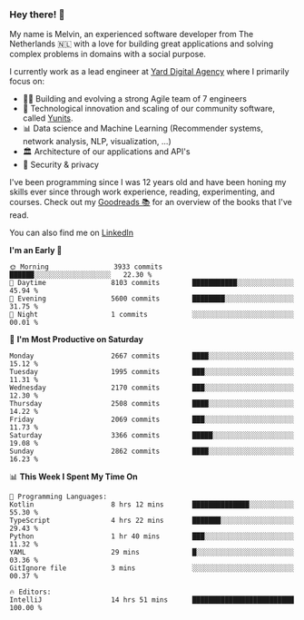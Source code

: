 ### Hey there! 👋

My name is Melvin, an experienced software developer from The Netherlands 🇳🇱 with a love for building great applications and solving complex problems in domains with a social purpose. 

I currently work as a lead engineer at [Yard Digital Agency](https://github.com/yardinternet) where I primarily focus on:

* 👏🏼 Building and evolving a strong Agile team of 7 engineers
* 🚀 Technological innovation and scaling of our community software, called [Yunits](https://www.yunits.com/).
* 📊 Data science and Machine Learning (Recommender systems, network analysis, NLP, visualization, ...)
* 🏛 Architecture of our applications and API's
* 🔐 Security & privacy

I've been programming since I was 12 years old and have been honing my skills ever since through work experience, reading, experimenting, and courses.
Check out my [Goodreads 📚](https://goodreads.com/melvinkoopmans) for an overview of the books that I've read. 

You can also find me on [LinkedIn](https://www.linkedin.com/in/melvinkoopmans)

<!--START_SECTION:waka-->
**I'm an Early 🐤** 

```text
🌞 Morning                3933 commits        ██████░░░░░░░░░░░░░░░░░░░   22.30 % 
🌆 Daytime                8103 commits        ███████████░░░░░░░░░░░░░░   45.94 % 
🌃 Evening                5600 commits        ████████░░░░░░░░░░░░░░░░░   31.75 % 
🌙 Night                  1 commits           ░░░░░░░░░░░░░░░░░░░░░░░░░   00.01 % 
```
📅 **I'm Most Productive on Saturday** 

```text
Monday                   2667 commits        ████░░░░░░░░░░░░░░░░░░░░░   15.12 % 
Tuesday                  1995 commits        ███░░░░░░░░░░░░░░░░░░░░░░   11.31 % 
Wednesday                2170 commits        ███░░░░░░░░░░░░░░░░░░░░░░   12.30 % 
Thursday                 2508 commits        ████░░░░░░░░░░░░░░░░░░░░░   14.22 % 
Friday                   2069 commits        ███░░░░░░░░░░░░░░░░░░░░░░   11.73 % 
Saturday                 3366 commits        █████░░░░░░░░░░░░░░░░░░░░   19.08 % 
Sunday                   2862 commits        ████░░░░░░░░░░░░░░░░░░░░░   16.23 % 
```


📊 **This Week I Spent My Time On** 

```text
💬 Programming Languages: 
Kotlin                   8 hrs 12 mins       ██████████████░░░░░░░░░░░   55.30 % 
TypeScript               4 hrs 22 mins       ███████░░░░░░░░░░░░░░░░░░   29.43 % 
Python                   1 hr 40 mins        ███░░░░░░░░░░░░░░░░░░░░░░   11.32 % 
YAML                     29 mins             █░░░░░░░░░░░░░░░░░░░░░░░░   03.36 % 
GitIgnore file           3 mins              ░░░░░░░░░░░░░░░░░░░░░░░░░   00.37 % 

🔥 Editors: 
IntelliJ                 14 hrs 51 mins      █████████████████████████   100.00 % 
```


<!--END_SECTION:waka-->

